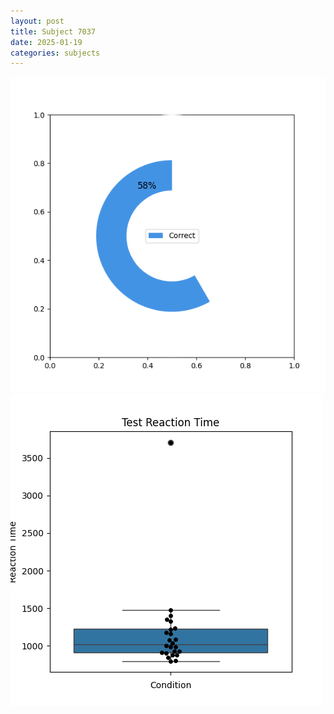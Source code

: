 ```yaml
---
layout: post
title: Subject 7037
date: 2025-01-19
categories: subjects
---
```


![](data/7037/run-2/7037_FN_acc_test.png)
![](data/7037/run-2/7037_FN_rt.png)
